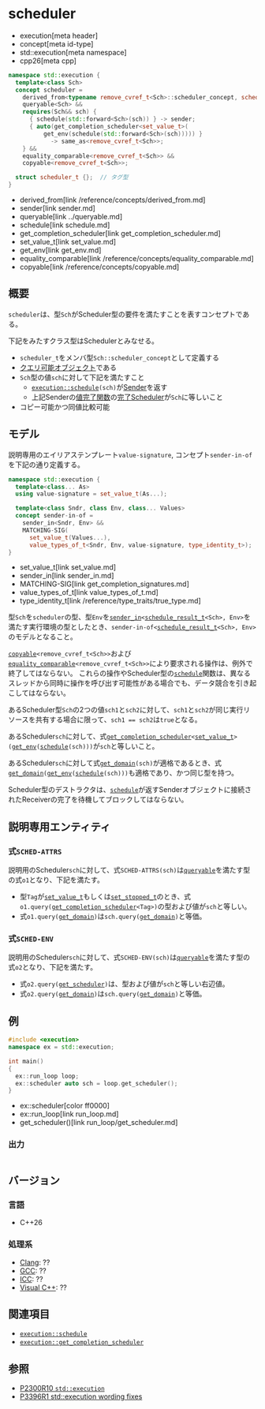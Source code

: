 # scheduler
* execution[meta header]
* concept[meta id-type]
* std::execution[meta namespace]
* cpp26[meta cpp]

```cpp
namespace std::execution {
  template<class Sch>
  concept scheduler =
    derived_from<typename remove_cvref_t<Sch>::scheduler_concept, scheduler_t> &&
    queryable<Sch> &&
    requires(Sch&& sch) {
      { schedule(std::forward<Sch>(sch)) } -> sender;
      { auto(get_completion_scheduler<set_value_t>(
          get_env(schedule(std::forward<Sch>(sch))))) }
            -> same_as<remove_cvref_t<Sch>>;
    } &&
    equality_comparable<remove_cvref_t<Sch>> &&
    copyable<remove_cvref_t<Sch>>;

  struct scheduler_t {};  // タグ型
}
```
* derived_from[link /reference/concepts/derived_from.md]
* sender[link sender.md]
* queryable[link ../queryable.md]
* schedule[link schedule.md]
* get_completion_scheduler[link get_completion_scheduler.md]
* set_value_t[link set_value.md]
* get_env[link get_env.md]
* equality_comparable[link /reference/concepts/equality_comparable.md]
* copyable[link /reference/concepts/copyable.md]

## 概要
`scheduler`は、型`Sch`がScheduler型の要件を満たすことを表すコンセプトである。

下記をみたすクラス型はSchedulerとみなせる。

- `scheduler_t`をメンバ型`Sch::scheduler_concept`として定義する
- [クエリ可能オブジェクト](../queryable.md)である
- `Sch`型の値`sch`に対して下記を満たすこと
    - [`execution::schedule`](schedule.md)`(sch)`が[Sender](sender.md)を返す
    - 上記Senderの[値完了関数](set_value.md)の[完了Scheduler](get_completion_scheduler.md)が`Sch`に等しいこと
- コピー可能かつ同値比較可能


## モデル
説明専用のエイリアステンプレート`value-signature`, コンセプト`sender-in-of`を下記の通り定義する。

```cpp
namespace std::execution {
  template<class... As>
  using value-signature = set_value_t(As...);

  template<class Sndr, class Env, class... Values>
  concept sender-in-of =
    sender_in<Sndr, Env> &&
    MATCHING-SIG(
      set_value_t(Values...),
      value_types_of_t<Sndr, Env, value-signature, type_identity_t>);
}
```
* set_value_t[link set_value.md]
* sender_in[link sender_in.md]
* MATCHING-SIG[link get_completion_signatures.md]
* value_types_of_t[link value_types_of_t.md]
* type_identity_t[link /reference/type_traits/true_type.md]

型`Sch`を`scheduler`の型、型`Env`を[`sender_in`](sender_in.md)`<`[`schedule_result_t`](schedule_result_t.md)`<Sch>, Env>`を満たす実行環境の型としたとき、`sender-in-of<`[`schedule_result_t`](schedule_result_t.md)`<Sch>, Env>`のモデルとなること。

[`copyable`](/reference/concepts/copyable.md)`<remove_cvref_t<Sch>>`および[`equality_comparable`](/reference/concepts/equality_comparable.md)`<remove_cvref_t<Sch>>`により要求される操作は、例外で終了してはならない。
これらの操作やScheduler型の[`schedule`](schedule.md)関数は、異なるスレッドから同時に操作を呼び出す可能性がある場合でも、データ競合を引き起こしてはならない。

あるScheduler型`Sch`の2つの値`sch1`と`sch2`に対して、`sch1`と`sch2`が同じ実行リソースを共有する場合に限って、`sch1 == sch2`は`true`となる。

あるScheduler`sch`に対して、式[`get_completion_scheduler`](get_completion_scheduler.md)`<`[`set_value_t`](set_value.md)`>(`[`get_env`](get_env.md)`(`[`schedule`](schedule.md)`(sch)))`が`sch`と等しいこと。

あるScheduler`sch`に対して式[`get_domain`](get_domain.md)`(sch)`が適格であるとき、式[`get_domain`](get_domain.md)`(`[`get_env`](get_env.md)`(`[`schedule`](schedule.md)`(sch)))`も適格であり、かつ同じ型を持つ。

Scheduler型のデストラクタは、[`schedule`](schedule.md)が返すSenderオブジェクトに接続されたReceiverの完了を待機してブロックしてはならない。


## 説明専用エンティティ
### 式`SCHED-ATTRS`
説明用のScheduler`sch`に対して、式`SCHED-ATTRS(sch)`は[`queryable`](../queryable.md)を満たす型の式`o1`となり、下記を満たす。

- 型`Tag`が[`set_value_t`](set_value.md)もしくは[`set_stopped_t`](set_stopped.md)のとき、式`o1.query(`[`get_completion_scheduler`](get_completion_scheduler.md)`<Tag>)`の型および値が`sch`と等しい。
- 式`o1.query(`[`get_domain`](get_domain.md)`)`は`sch.query(`[`get_domain`](get_domain.md)`)`と等価。

### 式`SCHED-ENV`
説明用のScheduler`sch`に対して、式`SCHED-ENV(sch)`は[`queryable`](../queryable.md)を満たす型の式`o2`となり、下記を満たす。

- 式`o2.query(`[`get_scheduler`](get_scheduler.md)`)`は、型および値が`sch`と等しい右辺値。
- 式`o2.query(`[`get_domain`](get_domain.md)`)`は`sch.query(`[`get_domain`](get_domain.md)`)`と等価。


## 例
```cpp example
#include <execution>
namespace ex = std::execution;

int main()
{
  ex::run_loop loop;
  ex::scheduler auto sch = loop.get_scheduler();
}
```
* ex::scheduler[color ff0000]
* ex::run_loop[link run_loop.md]
* get_scheduler()[link run_loop/get_scheduler.md]

### 出力
```
```


## バージョン
### 言語
- C++26

### 処理系
- [Clang](/implementation.md#clang): ??
- [GCC](/implementation.md#gcc): ??
- [ICC](/implementation.md#icc): ??
- [Visual C++](/implementation.md#visual_cpp): ??


## 関連項目
- [`execution::schedule`](schedule.md)
- [`execution::get_completion_scheduler`](get_completion_scheduler.md)


## 参照
- [P2300R10 `std::execution`](https://www.open-std.org/jtc1/sc22/wg21/docs/papers/2024/p2300r10.html)
- [P3396R1 std::execution wording fixes](https://www.open-std.org/jtc1/sc22/wg21/docs/papers/2024/p3396r1.html)
